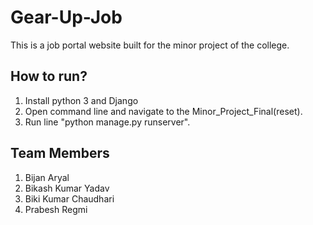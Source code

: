 # Gear-Up-Job
This is a job portal website built for the minor project of the college.

## How to run?
1. Install python 3 and Django
2. Open command line and navigate to the Minor_Project_Final(reset).
3. Run line "python manage.py runserver".


## Team Members
1. Bijan Aryal
2. Bikash Kumar Yadav
3. Biki Kumar Chaudhari
4. Prabesh Regmi
